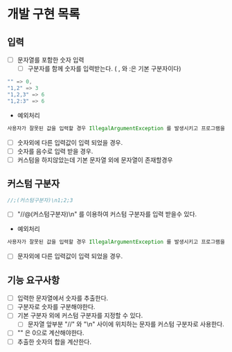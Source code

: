 # 개발 구현 목록

## 입력

- [ ] 문자열를 포함한 숫자 입력
  - [ ] 구분자를 함께 숫자를 입력받는다. ( , 와 :은 기본 구분자이다)
  
```java
"" => 0,
"1,2" => 3
"1,2,3" => 6
"1,2:3" => 6
```

- 예외처리 

```java
사용자가 잘못된 값을 입력할 경우 IllegalArgumentException 를 발생시키고 프로그램을 종료시킨다.
```

- [ ] 숫자외에 다른 입력값이 입력 되었을 경우.
- [ ] 숫자를 음수로 입력 받을 경우.
- [ ] 커스텀을 하지않았는데 기본 문자열 외에 문자열이 존재할경우

## 커스텀 구분자

```java
//;(커스텀구분자)\n1;2;3
```
- [ ] "//@(커스텀구분자)\n" 를 이용하여 커스텀 구분자를 입력 받을수 있다.


- 예외처리

```java
사용자가 잘못된 값을 입력할 경우 IllegalArgumentException 를 발생시키고 프로그램을 종료시킨다.
```

- [ ] 문자외에 다른 입력값이 입력 되었을 경우.

## 기능 요구사항

- [ ] 입력한 문자열에서 숫자를 추출한다.
- [ ] 구분자로 숫자를 구분해야한다.
- [ ] 기본 구분자 외에 커스텀 구분자를 지정할 수 있다.
  - [ ] 문자열 앞부분 "//" 와 "\n" 사이에 위치하는 문자를 커스텀 구분자로 사용한다.
- [ ] "" 은 0으로 계산해야한다.
- [ ] 추출한 숫자의 합을 계산한다.